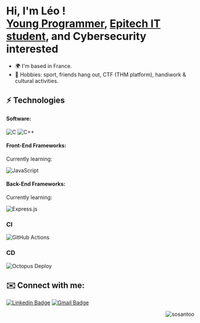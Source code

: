 <h1>Hi, I'm Léo ! <br/><a href="https://github.com/Leouuk">Young Programmer</a>, <a href="https://www.linkedin.com/in/léopold-sallan-3601011a9/">Epitech IT student</a>, and Cybersecurity interested</h1>

-   🌍  I'm based in France.
-   🤟  Hobbies: sport, friends hang out, CTF (THM platform), handiwork & cultural activities.

<h2> ⚡ Technologies </h2>

#### Software:

![C](https://img.shields.io/badge/c-%2300599C.svg?style=for-the-badge&logo=c&logoColor=white)
![C++](https://img.shields.io/badge/c++-%2300599C.svg?style=for-the-badge&logo=c%2B%2B&logoColor=white)

#### Front-End Frameworks:

Currently learning:

![JavaScript](https://img.shields.io/badge/-JavaScript-%23F7DF1C?style=flat-square&logo=javascript&logoColor=000000&color=d1b01f)
<!--
![React](https://img.shields.io/badge/react-%2320232a.svg?style=for-the-badge&logo=react&logoColor=%2361DAFB)
-->
#### Back-End Frameworks:

Currently learning:

![Express.js](https://img.shields.io/badge/express.js-%23404d59.svg?style=for-the-badge&logo=express&logoColor=%2361DAFB)

### CI
  
![GitHub Actions](https://img.shields.io/badge/github%20actions-%232671E5.svg?style=for-the-badge&logo=githubactions&logoColor=white)

  
###  CD
  
![Octopus Deploy](https://img.shields.io/badge/octopus%20deploy-0D80D8?style=for-the-badge&logo=octopusdeploy&logoColor=white)
  

<h2> ✉️ Connect with me:</h2>

[![Linkedin Badge](https://img.shields.io/badge/-Lindkeden-blue?style=flat-square&logo=Linkedin&logoColor=white&link=https://www.linkedin.com/in/l%C3%A9opold-sallan-3601011a9/)]([https://www.linkedin.com/in/suyash-srivastava-458b01173](https://www.linkedin.com/in/l%C3%A9opold-sallan-3601011a9/))
[![Gmail Badge](https://img.shields.io/badge/-Gmail-Red?style=flat-square&logo=Gmail&logoColor=white&link=mailto:leopold.sallan+github@gmail.com)](mailto:leopold.sallan+github@gmail.com)

<img align="right" src="https://komarev.com/ghpvc/?username=sosantoo&label=Profile%20views&color=16c313&style=flat" alt="sosantoo" />

